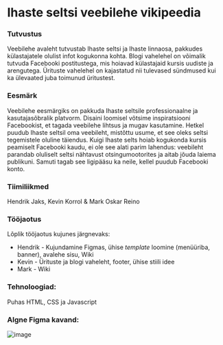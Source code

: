 # Ihaste seltsi veebilehe vikipeedia

### Tutvustus
Veebilehe avaleht tutvustab Ihaste seltsi ja Ihaste linnaosa, pakkudes külastajatele olulist infot kogukonna kohta. Blogi vahelehel on võimalik tutvuda Facebooki postitustega, mis hoiavad külastajaid kursis uudiste ja arengutega. Ürituste vahelehel on kajastatud nii tulevased sündmused kui ka ülevaated juba toimunud üritustest.

### Eesmärk
Veebilehe eesmärgiks on pakkuda Ihaste seltsile professionaalne ja kasutajasõbralik platvorm. Disaini loomisel võtsime inspiratsiooni Facebookist, et tagada veebilehe lihtsus ja mugav kasutamine. Hetkel puudub Ihaste seltsil oma veebileht, mistõttu usume, et see oleks seltsi tegemistele oluline täiendus. Kuigi Ihaste selts hoiab kogukonda kursis peamiselt Facebooki kaudu, ei ole see alati parim lahendus: veebileht parandab oluliselt seltsi nähtavust otsingumootorites ja aitab jõuda laiema publikuni. Samuti tagab see ligipääsu ka neile, kellel puudub Facebooki konto.

### Tiimiliikmed
Hendrik Jaks, Kevin Korrol & Mark Oskar Reino

### Tööjaotus
Lõplik tööjaotus kujunes järgnevaks:
* Hendrik - Kujundamine Figmas, ühise _template_ loomine (menüüriba, banner), avalehe sisu, Wiki
* Kevin - Ürituste ja blogi vaheleht, footer, ühise stiili idee
* Mark - Wiki

### Tehnoloogiad:
Puhas HTML, CSS ja Javascript

### Algne Figma kavand:
![image](https://github.com/user-attachments/assets/dc4e26fd-927b-4f6a-9645-fc2ef95faba9)


